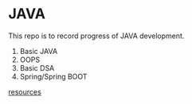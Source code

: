 # JAVA
This repo is to record progress of JAVA development.
1) Basic JAVA
2) OOPS
3) Basic DSA
4) Spring/Spring BOOT


[resources](https://youtu.be/4XTsAAHW_Tc?si=mzLcoTtQEe02T_3f)
